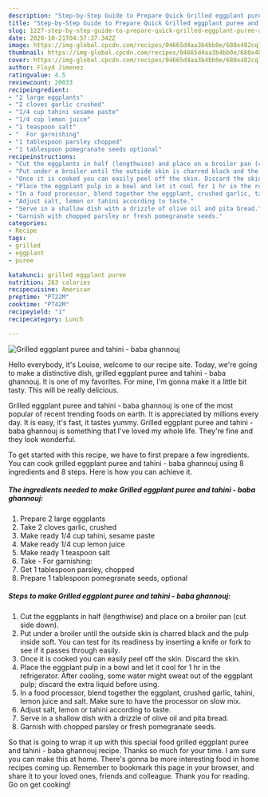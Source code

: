```yaml
---
description: "Step-by-Step Guide to Prepare Quick Grilled eggplant puree and tahini - baba ghannouj"
title: "Step-by-Step Guide to Prepare Quick Grilled eggplant puree and tahini - baba ghannouj"
slug: 1227-step-by-step-guide-to-prepare-quick-grilled-eggplant-puree-and-tahini-baba-ghannouj
date: 2020-10-21T04:57:37.342Z
image: https://img-global.cpcdn.com/recipes/04665d4aa3b4bb0e/680x482cq70/grilled-eggplant-puree-and-tahini-baba-ghannouj-recipe-main-photo.jpg
thumbnail: https://img-global.cpcdn.com/recipes/04665d4aa3b4bb0e/680x482cq70/grilled-eggplant-puree-and-tahini-baba-ghannouj-recipe-main-photo.jpg
cover: https://img-global.cpcdn.com/recipes/04665d4aa3b4bb0e/680x482cq70/grilled-eggplant-puree-and-tahini-baba-ghannouj-recipe-main-photo.jpg
author: Floyd Jimenez
ratingvalue: 4.5
reviewcount: 20033
recipeingredient:
- "2 large eggplants"
- "2 cloves garlic crushed"
- "1/4 cup tahini sesame paste"
- "1/4 cup lemon juice"
- "1 teaspoon salt"
- "  For garnishing"
- "1 tablespoon parsley chopped"
- "1 tablespoon pomegranate seeds optional"
recipeinstructions:
- "Cut the eggplants in half (lengthwise) and place on a broiler pan (cut side down)."
- "Put under a broiler until the outside skin is charred black and the pulp inside soft. You can test for its readiness by inserting a knife or fork to see if it passes through easily."
- "Once it is cooked you can easily peel off the skin. Discard the skin."
- "Place the eggplant pulp in a bowl and let it cool for 1 hr in the refrigerator. After cooling, some water might sweat out of the eggplant pulp; discard the extra liquid before using."
- "In a food processor, blend together the eggplant, crushed garlic, tahini, lemon juice and salt. Make sure to have the processor on slow mix."
- "Adjust salt, lemon or tahini according to taste."
- "Serve in a shallow dish with a drizzle of olive oil and pita bread."
- "Garnish with chopped parsley or fresh pomegranate seeds."
categories:
- Recipe
tags:
- grilled
- eggplant
- puree

katakunci: grilled eggplant puree 
nutrition: 263 calories
recipecuisine: American
preptime: "PT22M"
cooktime: "PT42M"
recipeyield: "1"
recipecategory: Lunch

---
```



![Grilled eggplant puree and tahini - baba ghannouj](https://img-global.cpcdn.com/recipes/04665d4aa3b4bb0e/680x482cq70/grilled-eggplant-puree-and-tahini-baba-ghannouj-recipe-main-photo.jpg)

Hello everybody, it's Louise, welcome to our recipe site. Today, we're going to make a distinctive dish, grilled eggplant puree and tahini - baba ghannouj. It is one of my favorites. For mine, I'm gonna make it a little bit tasty. This will be really delicious.

Grilled eggplant puree and tahini - baba ghannouj is one of the most popular of recent trending foods on earth. It is appreciated by millions every day. It is easy, it's fast, it tastes yummy. Grilled eggplant puree and tahini - baba ghannouj is something that I've loved my whole life. They're fine and they look wonderful.




To get started with this recipe, we have to first prepare a few ingredients. You can cook grilled eggplant puree and tahini - baba ghannouj using 8 ingredients and 8 steps. Here is how you can achieve it.

<!--inarticleads1-->

##### The ingredients needed to make Grilled eggplant puree and tahini - baba ghannouj:

1. Prepare 2 large eggplants
1. Take 2 cloves garlic, crushed
1. Make ready 1/4 cup tahini, sesame paste
1. Make ready 1/4 cup lemon juice
1. Make ready 1 teaspoon salt
1. Take  - For garnishing:
1. Get 1 tablespoon parsley, chopped
1. Prepare 1 tablespoon pomegranate seeds, optional




<!--inarticleads2-->

##### Steps to make Grilled eggplant puree and tahini - baba ghannouj:

1. Cut the eggplants in half (lengthwise) and place on a broiler pan (cut side down).
1. Put under a broiler until the outside skin is charred black and the pulp inside soft. You can test for its readiness by inserting a knife or fork to see if it passes through easily.
1. Once it is cooked you can easily peel off the skin. Discard the skin.
1. Place the eggplant pulp in a bowl and let it cool for 1 hr in the refrigerator. After cooling, some water might sweat out of the eggplant pulp; discard the extra liquid before using.
1. In a food processor, blend together the eggplant, crushed garlic, tahini, lemon juice and salt. Make sure to have the processor on slow mix.
1. Adjust salt, lemon or tahini according to taste.
1. Serve in a shallow dish with a drizzle of olive oil and pita bread.
1. Garnish with chopped parsley or fresh pomegranate seeds.




So that is going to wrap it up with this special food grilled eggplant puree and tahini - baba ghannouj recipe. Thanks so much for your time. I am sure you can make this at home. There's gonna be more interesting food in home recipes coming up. Remember to bookmark this page in your browser, and share it to your loved ones, friends and colleague. Thank you for reading. Go on get cooking!
